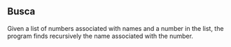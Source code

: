 ## Busca

Given a list of numbers associated with names and a number in the list, the program finds recursively the name associated with the number.